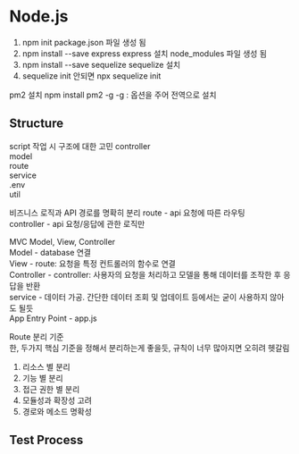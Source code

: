 # Node.js

1. npm init
   package.json 파일 생성 됨
2. npm install --save express
   express 설치
   node_modules 파일 생성 됨
3. npm install --save sequelize
   sequelize 설치
4. sequelize init
   안되면 npx sequelize init

pm2 설치
npm install pm2 -g
-g : 옵션을 주어 전역으로 설치


## Structure
script 작업 시 구조에 대한 고민
controller  
model  
route  
service  
.env  
util

비즈니스 로직과 API 경로를 명확히 분리
route - api 요청에 따른 라우팅  
controller - api 요청/응답에 관한 로직만

MVC
Model, View, Controller  
Model - database 연결  
View - route: 요청을 특정 컨트롤러의 함수로 연결  
Controller - controller: 사용자의 요청을 처리하고 모델을 통해 데이터를 조작한 후 응답을 반환   
service - 데이터 가공. 간단한 데이터 조회 및 업데이트 등에서는 굳이 사용하지 않아도 될듯  
App Entry Point - app.js


Route 분리 기준  
한, 두가지 핵심 기준을 정해서 분리하는게 좋을듯, 규칙이 너무 많아지면 오히려 헷갈림  
1. 리소스 별 분리
2. 기능 별 분리
3. 접근 권한 별 분리
4. 모듈성과 확장성 고려
5. 경로와 메소드 명확성

## Test Process